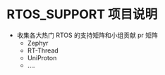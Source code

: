 # RTOS_SUPPORT 项目说明

- 收集各大热门 RTOS 的支持矩阵和小组贡献 pr 矩阵 
  - Zephyr
  - RT-Thread
  - UniProton
  - ....
